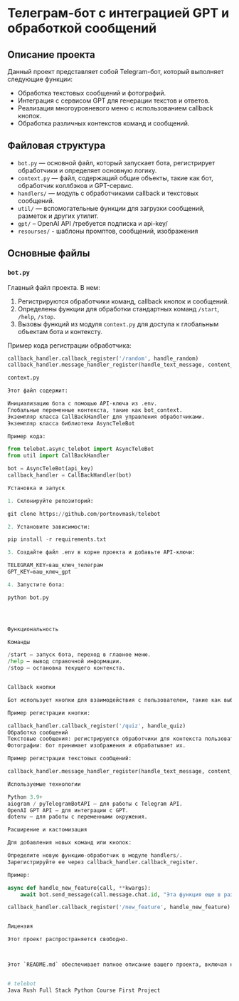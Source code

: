# Телеграм-бот с интеграцией GPT и обработкой сообщений

## Описание проекта

Данный проект представляет собой Telegram-бот, который выполняет следующие функции:
- Обработка текстовых сообщений и фотографий.
- Интеграция с сервисом GPT для генерации текстов и ответов.
- Реализация многоуровневого меню с использованием callback кнопок.
- Обработка различных контекстов команд и сообщений.

## Файловая структура

- `bot.py` — основной файл, который запускает бота, регистрирует обработчики и определяет основную логику.
- `context.py` — файл, содержащий общие объекты, такие как бот, обработчик коллбэков и GPT-сервис.
- `handlers/` — модуль с обработчиками callback и текстовых сообщений.
- `util/` — вспомогательные функции для загрузки сообщений, разметок и других утилит.
- `gpt/` – OpenAI API /требуется подписка и api-key/
- `resourses/` - шаблоны промптов, сообщений, изображения

## Основные файлы

### `bot.py`
Главный файл проекта. В нем:
1. Регистрируются обработчики команд, callback кнопок и сообщений.
2. Определены функции для обработки стандартных команд `/start`, `/help`, `/stop`.
3. Вызовы функций из модуля `context.py` для доступа к глобальным объектам бота и контексту.

Пример кода регистрации обработчика:
```python
callback_handler.callback_register('/random', handle_random)
callback_handler.message_handler_register(handle_text_message, content_types=['text'])

context.py

Этот файл содержит:

Инициализацию бота с помощью API-ключа из .env.
Глобальные переменные контекста, такие как bot_context.
Экземпляр класса CallBackHandler для управления обработчиками.
Экземпляр класса библиотеки AsyncTeleBot

Пример кода:

from telebot.async_telebot import AsyncTeleBot
from util import CallBackHandler

bot = AsyncTeleBot(api_key)
callback_handler = CallBackHandler(bot)

Установка и запуск

1. Склонируйте репозиторий:

git clone https://github.com/portnovmask/telebot

2. Установите зависимости:

pip install -r requirements.txt

3. Создайте файл .env в корне проекта и добавьте API-ключи:

TELEGRAM_KEY=ваш_ключ_телеграм
GPT_KEY=ваш_ключ_gpt

4. Запустите бота:

python bot.py




Функциональность

Команды

/start — запуск бота, переход в главное меню.
/help — вывод справочной информации.
/stop — остановка текущего контекста.


Callback кнопки

Бот использует кнопки для взаимодействия с пользователем, такие как выбор квиза, работа с GPT, генерация случайных рецептов.

Пример регистрации кнопки:

callback_handler.callback_register('/quiz', handle_quiz)
Обработка сообщений
Текстовые сообщения: регистрируются обработчики для контекста пользователя.
Фотографии: бот принимает изображения и обрабатывает их.

Пример регистрации текстовых сообщений:

callback_handler.message_handler_register(handle_text_message, content_types=['text'])

Используемые технологии

Python 3.9+
aiogram / pyTelegramBotAPI — для работы с Telegram API.
OpenAI GPT API — для интеграции с GPT.
dotenv — для работы с переменными окружения.

Расширение и кастомизация

Для добавления новых команд или кнопок:

Определите новую функцию-обработчик в модуле handlers/.
Зарегистрируйте ее через callback_handler.callback_register.

Пример:

async def handle_new_feature(call, **kwargs):
    await bot.send_message(call.message.chat.id, "Эта функция еще в разработке!")

callback_handler.callback_register('/new_feature', handle_new_feature)


Лицензия

Этот проект распространяется свободно.



Этот `README.md` обеспечивает полное описание вашего проекта, включая настройку, структуру и использование.


# telebot
Java Rush Full Stack Python Course First Project 
